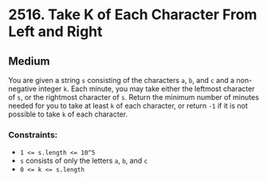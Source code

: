 # 2516. Take K of Each Character From Left and Right

## Medium

You are given a string `s` consisting of the characters `a`, `b`, and `c` and a non-negative integer `k`. Each minute,
you may take either the leftmost character of `s`, or the rightmost character of `s`. Return the minimum number of
minutes needed for you to take at least `k` of each character, or return `-1` if it is not possible to take `k` of each
character.

### Constraints:

- `1 <= s.length <= 10^5`
- `s` consists of only the letters `a`, `b`, and `c`
- `0 <= k <= s.length`
